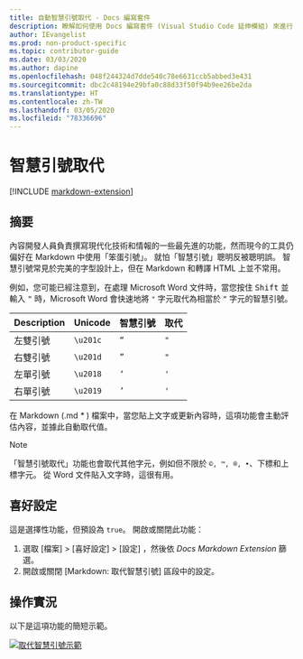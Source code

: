 ```yaml
---
title: 自動智慧引號取代 - Docs 編寫套件
description: 瞭解如何使用 Docs 編寫套件 (Visual Studio Code 延伸模組) 來進行自動智慧引號取代。
author: IEvangelist
ms.prod: non-product-specific
ms.topic: contributor-guide
ms.date: 03/03/2020
ms.author: dapine
ms.openlocfilehash: 048f244324d7dde540c78e6631ccb5abbed3e431
ms.sourcegitcommit: dbc2c48194e29bfa0c88d33f50f94b9ee26be2da
ms.translationtype: HT
ms.contentlocale: zh-TW
ms.lasthandoff: 03/05/2020
ms.locfileid: "78336696"
---
```

# <a name="smart-quote-replacement"></a>智慧引號取代

[!INCLUDE [markdown-extension](includes/markdown-extension.md)]

## <a name="summary"></a>摘要

內容開發人員負責撰寫現代化技術和情報的一些最先進的功能，然而現今的工具仍偏好在 Markdown 中使用「笨蛋引號」。 就怕「智慧引號」聰明反被聰明誤。 智慧引號常見於完美的字型設計上，但在 Markdown 和轉譯 HTML 上並不常用。

例如，您可能已經注意到，在處理 Microsoft Word 文件時，當您按住 <kbd>Shift</kbd> 並輸入 <kbd>"</kbd> 時，Microsoft Word 會快速地將 `"` 字元取代為相當於 `“` 字元的智慧引號。

| Description        | Unicode  | 智慧引號 | 取代 |
|--------------------|----------|-------------|-------------|
| 左雙引號  | `\u201c` | `“`         | `"`         |
| 右雙引號 | `\u201d` | `”`         | `"`         |
| 左單引號  | `\u2018` | `‘`         | `'`         |
| 右單引號 | `\u2019` | `’`         | `'`         |

在 Markdown (.md *\** ) 檔案中，當您貼上文字或更新內容時，這項功能會主動評估內容，並據此自動取代值。

> [!NOTE]
> 「智慧引號取代」功能也會取代其他字元，例如但不限於 `©, ™, ®, •`、下標和上標字元。 從 Word 文件貼入文字時，這很有用。

## <a name="preferences"></a>喜好設定

這是選擇性功能，但預設為 `true`。 開啟或關閉此功能：

1. 選取 [檔案]   >  [喜好設定]   >  [設定]  ，然後依 *Docs Markdown Extension* 篩選。
1. 開啟或關閉 [Markdown:  取代智慧引號] 區段中的設定。

## <a name="in-action"></a>操作實況

以下是這項功能的簡短示範。

[![取代智慧引號示範](media/replace-smart-quotes.gif)](media/replace-smart-quotes.gif#lightbox)

